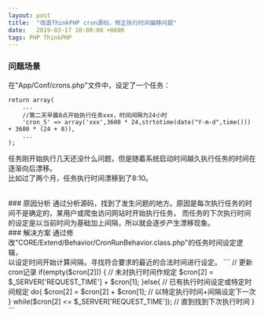 ```yaml
---
layout: post
title:  "改造ThinkPHP cron源码，修正执行时间偏移问题"
date:   2019-03-17 10:00:00 +0800
tags: PHP ThinkPHP
---
```

### 问题场景
在"App/Conf/crons.php"文件中，设定了一个任务：
```
return array(
	...
	//第二天早晨8点开始执行任务xxx，时间间隔为24小时
	'cron_5' => array('xxx',3600 * 24,strtotime(date("Y-m-d",time())) + 3600 * (24 + 8)),
	...
);
```
任务刚开始执行几天还没什么问题，但是随着系统启动时间越久执行任务的时间在逐渐向后漂移。<br/>
比如过了两个月，任务执行时间漂移到了8:10。

<br/>
### 原因分析
通过分析源码，找到了发生问题的地方。原因是每次执行任务的时间不是确定的，某用户或爬虫访问网站时开始执行任务，
而任务的下次执行时间的设定是以当前时间为基础加上间隔，所以就会逐步产生漂移现象。

<br/>
### 解决方案
通过修改"CORE/Extend/Behavior/CronRunBehavior.class.php"的任务时间设定逻辑，<br/>
以设定时间开始计算间隔，寻找符合要求的最近的合法时间进行设定。
```
// 更新cron记录
if(empty($cron[2])) {
  // 未对执行时间作规定
  $cron[2] = $_SERVER['REQUEST_TIME'] + $cron[1];
}else{
  // 已有执行时间设定或特定时间规定
  do{
    $cron[2] = $cron[2] + $cron[1];  // 以特定执行时间+间隔设定下一次
  } while($cron[2] <= $_SERVER['REQUEST_TIME']); // 直到找到下次执行时间
}
```